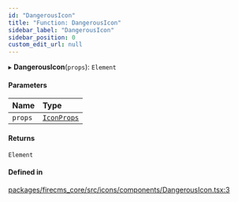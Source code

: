 ```yaml
---
id: "DangerousIcon"
title: "Function: DangerousIcon"
sidebar_label: "DangerousIcon"
sidebar_position: 0
custom_edit_url: null
---
```


▸ **DangerousIcon**(`props`): `Element`

#### Parameters

| Name | Type |
| :------ | :------ |
| `props` | [`IconProps`](../types/IconProps.md) |

#### Returns

`Element`

#### Defined in

[packages/firecms_core/src/icons/components/DangerousIcon.tsx:3](https://github.com/FireCMSco/firecms/blob/d45f3739/packages/firecms_core/src/icons/components/DangerousIcon.tsx#L3)
